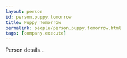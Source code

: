 ```yaml
---
layout: person
id: person.puppy.tomorrow
title: Puppy Tomorrow
permalink: people/person.puppy.tomorrow.html
tags: [company.execute]
---
```


Person details...